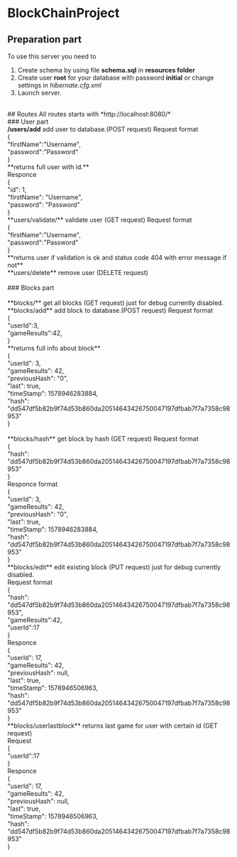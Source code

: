 # BlockChainProject

## Preparation part
To use this server you need to 
1. Create schema by using file **schema.sql** in **resources folder**
2. Create user **root** for your database with password **initial** or change settings in *hibernate.cfg.xml*
3. Launch server.
<br />
## Routes 
All routes starts with *http://localhost:8080/* <br />
### User part <br />
 <b> /users/add</b> add user to database.(POST request) Request format  <br />
{ <br />
	"firstName":"Username", <br />
	"password":"Password" <br />
} <br />
 **returns full user with id.**  <br />
Responce <br />
{ <br />
    "id": 1, <br />
    "firstName": "Username", <br />
    "password": "Password" <br />
}<br />
**users/validate/** validate user (GET request) Request format<br />
{<br />
	"firstName":"Username",<br />
	"password":"Password"<br />
}<br />
**returns user if validation is ok and status code 404 with error message if not**<br />
**users/delete** remove user (DELETE request)<br />
<br />
### Blocks part <br />
<br />
**blocks/** get all blocks (GET request) just for debug currently disabled.<br />
**blocks/add** add block to database.(POST request) Request format <br />
{<br />
	"userId":3,<br />
	"gameResults":42,<br />
}<br />
**returns full info about block**<br />
{<br />
    "userId": 3,<br />
    "gameResults": 42,<br />
    "previousHash": "0",<br />
    "last": true,<br />
    "timeStamp": 1578946283884,<br />
    "hash": "dd547df5b82b9f74d53b860da20514643426750047197dfbab7f7a7358c98953"<br />
}<br /><br />
**blocks/hash** get block by hash (GET request) Request format<br />
{<br />
  "hash": "dd547df5b82b9f74d53b860da20514643426750047197dfbab7f7a7358c98953"<br />
}<br />
Responce format<br />
{<br />
    "userId": 3,<br />
    "gameResults": 42,<br />
    "previousHash": "0",<br />
    "last": true,<br />
    "timeStamp": 1578946283884,<br />
    "hash": "dd547df5b82b9f74d53b860da20514643426750047197dfbab7f7a7358c98953"<br />
}<br />
**blocks/edit** edit existing block (PUT request) just for debug currently disabled.<br />
Request format <br />
{<br />
  "hash": "dd547df5b82b9f74d53b860da20514643426750047197dfbab7f7a7358c98953",<br />
  "gameResults":42,<br />
  "userId":17<br />
}<br />
Responce<br />
{<br />
    "userId": 17,<br />
    "gameResults": 42,<br />
    "previousHash": null,<br />
    "last": true,<br />
    "timeStamp": 1578946506963,<br />
    "hash": "dd547df5b82b9f74d53b860da20514643426750047197dfbab7f7a7358c98953"<br />
}<br />
**blocks/userlastblock** returns last game for user with certain id (GET request)<br />
Request<br />
{<br />
  "userId":17<br />
}<br />
Responce<br />
{<br />
    "userId": 17,<br />
    "gameResults": 42,<br />
    "previousHash": null,<br />
    "last": true,<br />
    "timeStamp": 1578946506963,<br />
    "hash": "dd547df5b82b9f74d53b860da20514643426750047197dfbab7f7a7358c98953"<br />
}<br />

